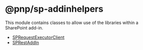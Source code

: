 # @pnp/sp-addinhelpers

This module contains classes to allow use of the libraries within a SharePoint add-in.

* [SPRequestExecutorClient](sp-request-executor-client.md)
* [SPRestAddIn](sp-rest-addin.md)
